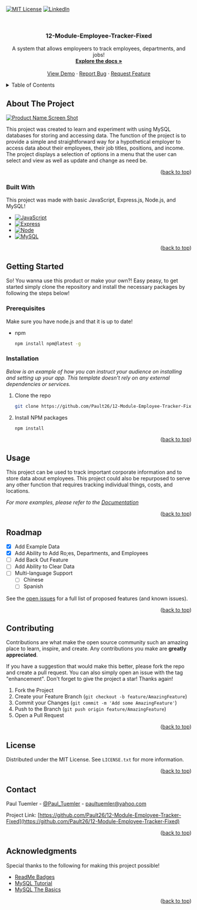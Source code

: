 <a name="readme-top"></a>

[![MIT License][license-shield]][license-url]
[![LinkedIn][linkedin-shield]][linkedin-url]



<!-- PROJECT LOGO -->
<br />
<div align="center">
  <h3 align="center">12-Module-Employee-Tracker-Fixed</h3>

  <p align="center">
    A system that allows employeers to track employees, departments, and jobs!
    <br />
    <a href="https://github.com/Pault26/12-Module-Employee-Tracker-Fixed"><strong>Explore the docs »</strong></a>
    <br />
    <br />
    <a href="https://github.com/Pault26/12-Module-Employee-Tracker-Fixed">View Demo</a>
    ·
    <a href="https://github.com/Pault26/12-Module-Employee-Tracker-Fixed/issues">Report Bug</a>
    ·
    <a href="https://github.com/Pault26/12-Module-Employee-Tracker-Fixed/issues">Request Feature</a>
  </p>
</div>



<!-- TABLE OF CONTENTS -->
<details>
  <summary>Table of Contents</summary>
  <ol>
    <li>
      <a href="#about-the-project">About The Project</a>
      <ul>
        <li><a href="#built-with">Built With</a></li>
      </ul>
    </li>
    <li>
      <a href="#getting-started">Getting Started</a>
      <ul>
        <li><a href="#prerequisites">Prerequisites</a></li>
        <li><a href="#installation">Installation</a></li>
      </ul>
    </li>
    <li><a href="#usage">Usage</a></li>
    <li><a href="#roadmap">Roadmap</a></li>
    <li><a href="#contributing">Contributing</a></li>
    <li><a href="#license">License</a></li>
    <li><a href="#contact">Contact</a></li>
    <li><a href="#acknowledgments">Acknowledgments</a></li>
  </ol>
</details>



<!-- ABOUT THE PROJECT -->
## About The Project

[![Product Name Screen Shot][product-screenshot]](https://example.com)

This project was created to learn and experiment with using MySQL databases for storing and accessing data. The function of the project is to provide a simple and straightforward way for a hypothetical employer to access data about their employees, their job titles, positions, and income. The project displays a selection of options in a menu that the user can select and view as well as update and change as need be.

<p align="right">(<a href="#readme-top">back to top</a>)</p>



### Built With

This project was made with basic JavaScript, Express.js, Node.js, and MySQL! 

* [![JavaScript][JavaScript]][JavaScript-url]
* [![Express][Express.js]][Express-url]
* [![Node][Node.js]][Node-url]
* [![MySQL][MySQL]][MySQL-url]

<p align="right">(<a href="#readme-top">back to top</a>)</p>



<!-- GETTING STARTED -->
## Getting Started

So! You wanna use this product or make your own?! Easy peasy, to get started simply clone the repository and install the necessary packages by following the steps below!

### Prerequisites

Make sure you have node.js and that it is up to date!

* npm
  ```sh
  npm install npm@latest -g
  ```

### Installation

_Below is an example of how you can instruct your audience on installing and setting up your app. This template doesn't rely on any external dependencies or services._

1. Clone the repo
   ```sh
   git clone https://github.com/Pault26/12-Module-Employee-Tracker-Fixed.git
   ```
2. Install NPM packages
   ```sh
   npm install
   ```

<p align="right">(<a href="#readme-top">back to top</a>)</p>



<!-- USAGE EXAMPLES -->
## Usage

This project can be used to track important corporate information and to store data about employees. This project could also be repurposed to serve any other function that requires tracking individual things, costs, and locations.

_For more examples, please refer to the [Documentation](https://github.com/Pault26/12-Module-Employee-Tracker-Fixed)_

<p align="right">(<a href="#readme-top">back to top</a>)</p>



<!-- ROADMAP -->
## Roadmap

- [x] Add Example Data
- [x] Add Ability to Add Ro;es, Departments, and Employees
- [ ] Add Back Out Feature
- [ ] Add Ability to Clear Data
- [ ] Multi-language Support
    - [ ] Chinese
    - [ ] Spanish

See the [open issues](https://github.com/Pault26/12-Module-Employee-Tracker-Fixed/issues) for a full list of proposed features (and known issues).

<p align="right">(<a href="#readme-top">back to top</a>)</p>



<!-- CONTRIBUTING -->
## Contributing

Contributions are what make the open source community such an amazing place to learn, inspire, and create. Any contributions you make are **greatly appreciated**.

If you have a suggestion that would make this better, please fork the repo and create a pull request. You can also simply open an issue with the tag "enhancement".
Don't forget to give the project a star! Thanks again!

1. Fork the Project
2. Create your Feature Branch (`git checkout -b feature/AmazingFeature`)
3. Commit your Changes (`git commit -m 'Add some AmazingFeature'`)
4. Push to the Branch (`git push origin feature/AmazingFeature`)
5. Open a Pull Request

<p align="right">(<a href="#readme-top">back to top</a>)</p>



<!-- LICENSE -->
## License

Distributed under the MIT License. See `LICENSE.txt` for more information.

<p align="right">(<a href="#readme-top">back to top</a>)</p>



<!-- CONTACT -->
## Contact

Paul Tuemler - [@Paul_Tuemler](https://twitter.com/your_username) - paultuemler@yahoo.com

Project Link: [https://github.com/Pault26/12-Module-Employee-Tracker-Fixed](https://github.com/Pault26/12-Module-Employee-Tracker-Fixed)

<p align="right">(<a href="#readme-top">back to top</a>)</p>



<!-- ACKNOWLEDGMENTS -->
## Acknowledgments

Special thanks to the following for making this project possible!

* [ReadMe Badges](https://github.com/alexandresanlim/Badges4-README.md-Profile)
* [MySQL Tutorial](https://www.youtube.com/watch?v=7S_tz1z_5bA)
* [MySQL The Basics](https://www.youtube.com/watch?v=Cz3WcZLRaWc)

<p align="right">(<a href="#readme-top">back to top</a>)</p>



<!-- MARKDOWN LINKS & IMAGES -->
[license-shield]: https://img.shields.io/github/license/othneildrew/Best-README-Template.svg?style=for-the-badge
[license-url]: https://github.com/Pault26/12-Module-Employee-Tracker-Fixed/blob/main/LICENSE
[linkedin-shield]: https://img.shields.io/badge/-LinkedIn-black.svg?style=for-the-badge&logo=linkedin&colorB=555
[linkedin-url]: https://www.linkedin.com/in/paul-tuemler/
[product-screenshot]: images/screenshot.png
[MySQL]: https://img.shields.io/badge/MySQL-005C84?style=for-the-badge&logo=mysql&logoColor=white
[MySQL-url]: https://www.mysql.com/
[Express.js]: https://img.shields.io/badge/Express.js-000000?style=for-the-badge&logo=express&logoColor=white
[Express-url]: https://expressjs.com/
[Node.js]: https://img.shields.io/badge/Node.js-339933?style=for-the-badge&logo=nodedotjs&logoColor=white
[Node-url]: https://nodejs.org/en
[JavaScript]: https://img.shields.io/badge/JavaScript-323330?style=for-the-badge&logo=javascript&logoColor=F7DF1E
[JavaScript-url]:https://www.w3schools.com/js/